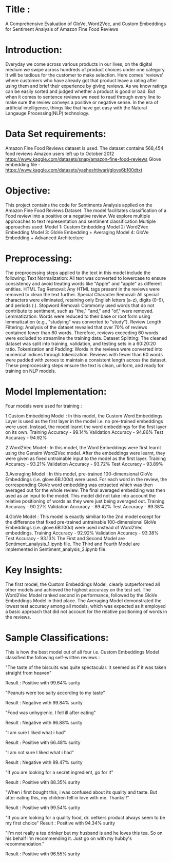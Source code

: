 # Title :
A Comprehensive Evaluation of GloVe, Word2Vec, and Custom Embeddings for Sentiment Analysis of Amazon Fine Food Reviews
# Introduction: 
Everyday we come across various products in our lives, on the digital medium we swipe across hundreds of product choices under one category. It will be tedious for the customer to make selection. Here comes 'reviews' where customers who have already got that product leave a rating after using them and brief their experience by giving reviews. As we know ratings can be easily sorted and judged whether a product is good or bad. But when it comes to sentence reviews we need to read through every line to make sure the review conveys a positive or negative sense. In the era of artificial intelligence, things like that have got easy with the Natural Langauge Processing(NLP) technology.
# Data Set requirements: 
Amazon Fine Food Reviews dataset is used. The dataset contains 568,454 food reviews Amazon users left up to October 2012 https://www.kaggle.com/datasets/snap/amazon-fine-food-reviews 
Glove embedding file -https://www.kaggle.com/datasets/yasheshtiwari/glove6b100dtxt
# Objective:
 This project contains the code for Sentiments Analysis applied on the Amazon Fine Food Reviews Dataset. The model facilitates classification of a Food review into a positive or a negative review. We explore multiple approaches to text representation and sentiment classification Multiple approaches used: 
              Model 1: Custom Embedding 
              Model 2: Word2Vec Embedding 
              Model 3: GloVe Embedding + Averaging 
              Model 4: GloVe Embedding + Advanced Architecture
# Preprocessing: 
The preprocessing steps applied to the text in this model include the following: Text Normalization: All text was converted to lowercase to ensure consistency and avoid treating words like "Apple" and "apple" as different entities. HTML Tag Removal: Any HTML tags present in the reviews were removed to clean the text further. Special Character Removal: All special characters were eliminated, retaining only English letters (a-z), digits (0-9), and periods (.). Stopword Removal: Commonly used words that do not contribute to sentiment, such as "the," "and," and "of," were removed. Lemmatization: Words were reduced to their base or root form using lemmatization (e.g., "studying" was converted to "study"). Review Length Filtering: Analysis of the dataset revealed that over 70% of reviews contained fewer than 60 words. Therefore, reviews exceeding 60 words were excluded to streamline the training data. Dataset Splitting: The cleaned dataset was split into training, validation, and testing sets in a 60:20:20 ratio. Tokenization and Padding: Words in the reviews were converted into numerical indices through tokenization. Reviews with fewer than 60 words were padded with zeroes to maintain a consistent length across the dataset. These preprocessing steps ensure the text is clean, uniform, and ready for training on NLP models.
# Model Implementation: 
Four models were used for training :

1.Custom Embedding Model : In this model, the Custom Word Embeddings Layer is used as the first layer in the model i.e. no pre-trained embeddings were used. Instead, the model learnt the word embeddings for the first layer on its own. 
        Training Accuracy - 99.14% 
        Validation Accuracy - 94.86% 
        Test Accuracy - 94.92%

2.Word2Vec Model : In this model, the Word Embeddings were first learnt using the Gensim Word2Vec model. After the embeddings were learnt, they were given as fixed untrainable input to the model as the first layer. 
        Training Accuracy - 93.21% 
        Validation Accuracy - 93.72% 
        Test Accuracy - 93.89%

3.Averaging Model : In this model, pre-trained 100-dimensional GloVe Embeddings (i.e. glove.6B.100d) were used. For each word in the review, the corresponding GloVe word embedding was extracted which was then averaged out for the whole review. The final averaged embedding was then used as an input to the model. This model did not take into account the relative positioning of words as they were just being averaged out. 
        Training Accuracy - 90.27% 
        Validation Accuracy - 89.42% 
        Test Accuracy - 89.38%

4.GloVe Model : This model is exactly similiar to the 2nd model except for the difference that fixed pre-trained untrainable 100-dimensional GloVe Embeddings (i.e. glove.6B.100d) were used instead of Word2Vec embeddings. 
       Training Accuracy - 92.92% 
       Validation Accuracy - 93.38% 
       Test Accuracy - 93.13%
The First and Second Model are Sentiment_analysis_1.ipynb file. The Third and Fourth Model are implemented in Sentiment_analysis_2.ipynb file.
# Key Insights: 
The first model, the Custom Embeddings Model, clearly outperformed all other models and achieved the highest accuracy on the test set. The Word2Vec Model ranked second in performance, followed by the GloVe Embeddings Model in third place. The Averaging Model demonstrated the lowest test accuracy among all models, which was expected as it employed a basic approach that did not account for the relative positioning of words in the reviews.
# Sample Classifications:
This is how the best model out of all four i.e. Custom Embeddings Model classified the following self-written reviews :

"The taste of the biscuits was quite spectacular. It seemed as if it was taken straight from heaven"

Result : Positive with 99.64% surity

"Peanuts were too salty according to my taste"

Result : Negative with 99.84% surity

"Food was unhygienic. I fell ill after eating"

Result : Negative with 96.88% surity

"I am sure I liked what i had"

Result : Positive with 66.48% surity

"I am not sure I liked what i had"

Result : Negative with 99.47% surity

"If you are looking for a secret ingredient, go for it"

Result : Positive with 88.35% surity

"When i first bought this, i was confused about its quality and taste. But after eating this, my children fell in love with me. Thanks!!"

Result : Positive with 99.54% surity

"If you are looking for a quality food, dr. oetkers product always seem to be my first choice"
Result : Positive with 94.34% surity

"I'm not really a tea drinker but my husband is and he loves this tea. So on his behalf I'm recommending it. Just go on with my hubby's recommendation."

Result : Positive with 96.55% surity
